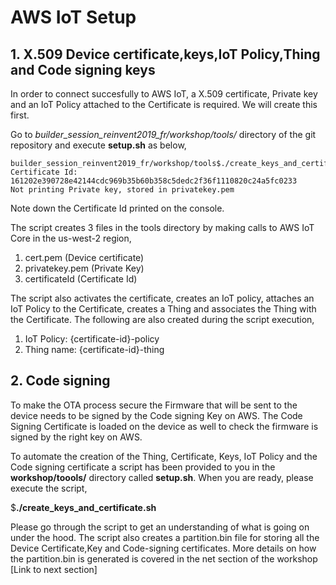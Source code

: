 # AWS IoT Setup 

## 1. X.509 Device certificate,keys,IoT Policy,Thing and Code signing keys

In order to connect succesfully to AWS IoT, a X.509 certificate, Private key and an IoT Policy attached to the Certificate is required. We will create this first.

Go to _builder_session_reinvent2019_fr/workshop/tools/_ directory of the git repository and execute **setup.sh** as below,

```
builder_session_reinvent2019_fr/workshop/tools$./create_keys_and_certificate.sh
Certificate Id: 161202e390728e42144cdc969b35b60b358c5dedc2f36f1110820c24a5fc0233
Not printing Private key, stored in privatekey.pem
```

Note down the Certificate Id printed on the console.

The script creates 3 files in the tools directory by making calls to AWS IoT Core in the us-west-2 region,

1. cert.pem (Device certificate)
2. privatekey.pem (Private Key)
3. certificateId (Certificate Id)

The script also activates the certificate, creates an IoT policy, attaches an IoT Policy to the Certificate, creates a Thing and associates the Thing with the Certificate. The following are also created during the script execution,

1. IoT Policy: {certificate-id}-policy
2. Thing name: {certificate-id}-thing

## 2. Code signing
To make the OTA process secure the Firmware that will be sent to the device needs to be signed by the Code signing Key on AWS. The Code Signing Certificate is loaded on the device as well to check the firmware is signed by the right key on AWS. 

To automate the creation of the Thing, Certificate, Keys, IoT Policy and the Code signing certificate a script has been provided to you in the **workshop/toools/** directory called **setup.sh**. When you are ready, please execute the script,

$**./create_keys_and_certificate.sh**

Please go through the script to get an understanding of what is going on under the hood. The script also creates a partition.bin file for storing all the Device Certificate,Key and Code-signing certificates. More details on how the partition.bin is generated is covered in the net section of the workshop [Link to next section]


